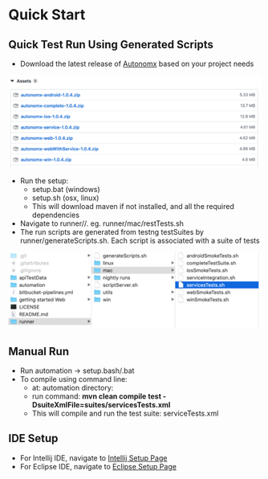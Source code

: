 # Quick Start

## Quick Test Run Using Generated Scripts

* Download the latest release of [Autonomx](https://github.com/autonomx/Autonomx/releases) based on your project needs

![choose the platform to test](.gitbook/assets/image%20%2861%29.png)

* Run the setup: 
  * setup.bat \(windows\)
  * setup.sh \(osx, linux\)
  * This will download maven if not installed, and all the required dependencies
* Navigate to runner//. eg. runner/mac/restTests.sh
* The run scripts are generated from testng testSuites by runner/generateScripts.sh. Each script is associated with a suite of tests

![](.gitbook/assets/image%20%2872%29.png)

## Manual Run

* Run automation -&gt; setup.bash/.bat
* To compile using command line:
  * at: automation directory:
  * run command: **mvn clean compile test -DsuiteXmlFile=suites/servicesTests.xml**
  * This will compile and run the test suite: serviceTests.xml

## IDE Setup

* For Intellij IDE, navigate to [Intellij Setup Page](https://docs.autonomx.io/getting-started/ide/intellij)
* For Eclipse IDE, navigate to [Eclipse Setup Page](https://docs.autonomx.io/getting-started/ide/eclipse)



